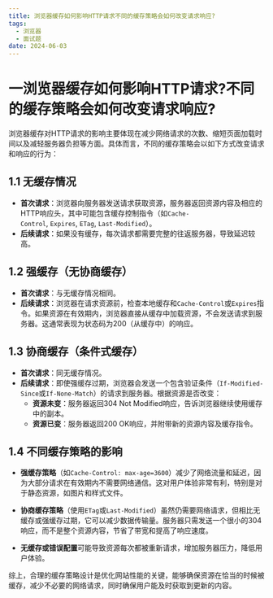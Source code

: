 ```yaml
---
title: 浏览器缓存如何影响HTTP请求不同的缓存策略会如何改变请求响应?
tags:
  - 浏览器
  - 面试题
date: 2024-06-03
---
```

# 一浏览器缓存如何影响HTTP请求?不同的缓存策略会如何改变请求响应?

浏览器缓存对HTTP请求的影响主要体现在减少网络请求的次数、缩短页面加载时间以及减轻服务器负担等方面。具体而言，不同的缓存策略会以如下方式改变请求和响应的行为：

## 1.1 无缓存情况

- **首次请求**：浏览器向服务器发送请求获取资源，服务器返回资源内容及相应的HTTP响应头，其中可能包含缓存控制指令（如`Cache-Control`, `Expires`, `ETag`, `Last-Modified`）。
- **后续请求**：如果没有缓存，每次请求都需要完整的往返服务器，导致延迟较高。

## 1.2 强缓存（无协商缓存）

- **首次请求**：与无缓存情况相同。
- **后续请求**：浏览器在请求资源前，检查本地缓存和`Cache-Control`或`Expires`指令。如果资源在有效期内，浏览器直接从缓存中加载资源，不会发送请求到服务器。这通常表现为状态码为200（从缓存中）的响应。

## 1.3 协商缓存（条件式缓存）

- **首次请求**：同无缓存情况。
- **后续请求**：即使强缓存过期，浏览器会发送一个包含验证条件（`If-Modified-Since`或`If-None-Match`）的请求到服务器。根据资源是否改变：
    - **资源未变**：服务器返回304 Not Modified响应，告诉浏览器继续使用缓存中的副本。
    - **资源已变**：服务器返回200 OK响应，并附带新的资源内容及缓存指令。

## 1.4 不同缓存策略的影响

- **强缓存策略**（如`Cache-Control: max-age=3600`）减少了网络流量和延迟，因为大部分请求在有效期内不需要网络通信。这对用户体验非常有利，特别是对于静态资源，如图片和样式文件。
    
- **协商缓存策略**（使用`ETag`或`Last-Modified`）虽然仍需要网络请求，但相比无缓存或强缓存过期，它可以减少数据传输量。服务器只需发送一个很小的304响应，而不是整个资源内容，节省了带宽和提高了响应速度。
    
- **无缓存或错误配置**可能导致资源每次都被重新请求，增加服务器压力，降低用户体验。
    

综上，合理的缓存策略设计是优化网站性能的关键，能够确保资源在恰当的时候被缓存，减少不必要的网络请求，同时确保用户能及时获取到更新的内容。

